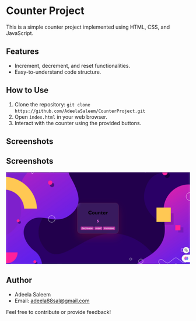 # Counter Project

This is a simple counter project implemented using HTML, CSS, and JavaScript.

## Features

- Increment, decrement, and reset functionalities.
- Easy-to-understand code structure.

## How to Use

1. Clone the repository: `git clone https://github.com/AdeelaSaleem/CounterProject.git`
2. Open `index.html` in your web browser.
3. Interact with the counter using the provided buttons.

## Screenshots

## Screenshots

![Counter Screenshot](https://github.com/AdeelaSaleem/CounterProject/blob/3cd4bd80eec9bfc86e4110ebc0bf28aa61c269fe/screenshot.png)



## Author

- Adeela Saleem
- Email: adeela88sal@gmail.com

Feel free to contribute or provide feedback!
